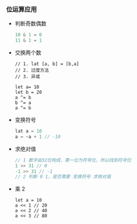 ### 位运算应用

- 判断奇数偶数

  ```javascript
  10 & 1 = 0
  11 & 1 = 1
  ```

- 交换两个数

  ```
  // 1. lat [a, b] = [b,a]
  // 2. 过度方法
  // 3. 异或
  
  let a= 10
  let b = 20
  a ^= b
  b ^= a
  a ^= b
  ```

- 变换符号

  ```javascript
  lat a = 10
  a = ~a + 1 // -10
  ```

- 求绝对值

  ```javascript
  // 1 数字由32位构成，第一位为符号位，所以找到符号位
  1 >> 31 // 0
  -1 >> 31 // -1
  // 2 判断 0 1，是否需要 变换符号 求绝对值
  ```

- 乘 2

  ```
  let a = 10
  a << 1 // 20
  a << 2 // 40
  a << 3 // 80
  ```

  